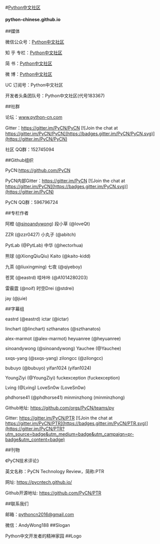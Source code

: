 #[Python中文社区](https://python-chinese.github.io/)
#### python-chinese.github.io

##媒体

微信公众号：[Python中文社区](https://github.com/python-chinese/python-chinese.github.io/blob/master/images/logo2.jpg)

知 乎 专栏：[Python中文社区](https://zhuanlan.zhihu.com/zimei)

简          书：[Python中文社区](http://www.jianshu.com/users/b54fa5490d25)

微          博：[Python中文社区](http://weibo.com/xibeifusi)

UC 订阅号：Python中文社区

开发者头条团队号：Python中文社区(代号183367)

##社群

论坛：www.python-cn.com

Gitter：https://gitter.im/PyCN/PyCN [![Join the chat at https://gitter.im/PyCN/PyCN](https://badges.gitter.im/PyCN/PyCN.svg)](https://gitter.im/PyCN/PyCN)

社区 QQ群：152745094

##Github组织

PyCN:https://github.com/PyCN 

PyCN内部Gitter：https://gitter.im/PyCN [![Join the chat at https://gitter.im/PyCN](https://badges.gitter.im/PyCN.svg)](https://gitter.im/PyCN)

PyCN QQ群：596796724

##专栏作者

阿橙 ([@sinoandywong](https://github.com/sinoandywong))    段小草 (@loveQt)

ZZR (@zzr0427)         小丸子 (@abitch)

PytLab (@PytLab)      中华 (@hectorhua)

熊球 (@XiongQiuQiu) Kaito (@kaito-kidd)

九茶 (@liuxingming)   七夜 (@qiyeboy)

苍冥 (@eastrd)  哇咔咔 (@A1014280203)

雷霰霆 (@noif)  时空Drei (@stdrei)

jay (@juie)

##字幕组

eastrd (@eastrd)    ictar (@ictar)

linchart (@linchart)         szthanatos (@szthanatos)

alex-marmot (@alex-marmot)      heyuanree (@heyuanree)

sinoandywong (@sinoandywong) Yauchee (@Yauchee)

sxqs-yang (@sxqs-yang)   zilongcc (@zilongcc)

bubuyo (@bubuyo)  yifan1024 (yifan1024)

YoungZiyi (@YoungZiyi)  fuckexception (fuckexception)

Lving (@Lving)  LoveSn0w (LoveSn0w)

phdhorse41 (@phdhorse41)  minminzhong (minminzhong)

  Github地址: https://github.com/orgs/PyCN/teams/py

  Gitter: https://gitter.im/PyCN/PTR [![Join the chat at https://gitter.im/PyCN/PTR](https://badges.gitter.im/PyCN/PTR.svg)](https://gitter.im/PyCN/PTR?utm_source=badge&utm_medium=badge&utm_campaign=pr-badge&utm_content=badge)

##刊物

《PyCN技术评论》

  英文名称：PyCN Technology Review，简称:PTR

  网址: https://pycntech.github.io/

  Github开源地址: https://github.com/PyCN/PTR

##联系我们

邮箱：pythoncn2016@gmail.com

微信：AndyWong188
##Slogan

Python中文开发者的精神家园
##Logo

